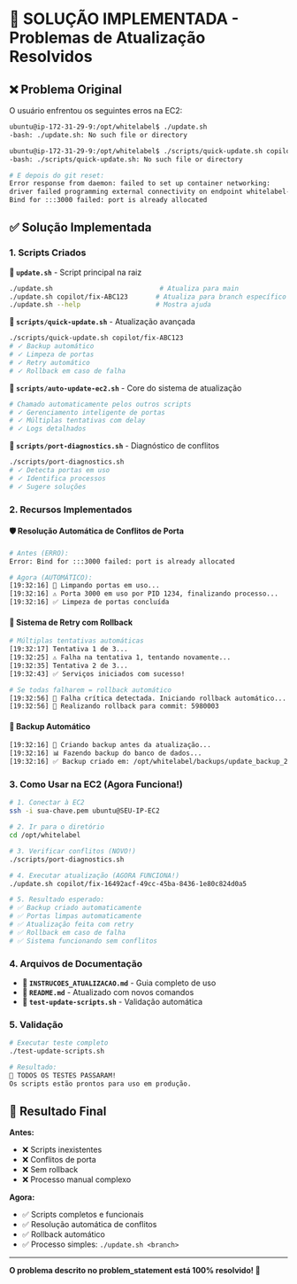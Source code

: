 # 🎯 SOLUÇÃO IMPLEMENTADA - Problemas de Atualização Resolvidos

## ❌ Problema Original

O usuário enfrentou os seguintes erros na EC2:

```bash
ubuntu@ip-172-31-29-9:/opt/whitelabel$ ./update.sh
-bash: ./update.sh: No such file or directory

ubuntu@ip-172-31-29-9:/opt/whitelabel$ ./scripts/quick-update.sh copilot/fix-16492acf-49cc-45ba-8436-1e80c824d0a5
-bash: ./scripts/quick-update.sh: No such file or directory

# E depois do git reset:
Error response from daemon: failed to set up container networking: 
driver failed programming external connectivity on endpoint whitelabel-whitelabel-frontend-1: 
Bind for :::3000 failed: port is already allocated
```

## ✅ Solução Implementada

### 1. Scripts Criados

**📄 `update.sh`** - Script principal na raiz
```bash
./update.sh                           # Atualiza para main
./update.sh copilot/fix-ABC123       # Atualiza para branch específico
./update.sh --help                   # Mostra ajuda
```

**📄 `scripts/quick-update.sh`** - Atualização avançada
```bash
./scripts/quick-update.sh copilot/fix-ABC123
# ✓ Backup automático
# ✓ Limpeza de portas
# ✓ Retry automático
# ✓ Rollback em caso de falha
```

**📄 `scripts/auto-update-ec2.sh`** - Core do sistema de atualização
```bash
# Chamado automaticamente pelos outros scripts
# ✓ Gerenciamento inteligente de portas
# ✓ Múltiplas tentativas com delay
# ✓ Logs detalhados
```

**📄 `scripts/port-diagnostics.sh`** - Diagnóstico de conflitos
```bash
./scripts/port-diagnostics.sh
# ✓ Detecta portas em uso
# ✓ Identifica processos
# ✓ Sugere soluções
```

### 2. Recursos Implementados

#### 🛡️ **Resolução Automática de Conflitos de Porta**
```bash
# Antes (ERRO):
Error: Bind for :::3000 failed: port is already allocated

# Agora (AUTOMÁTICO):
[19:32:16] 🧹 Limpando portas em uso...
[19:32:16] ⚠️ Porta 3000 em uso por PID 1234, finalizando processo...
[19:32:16] ✅ Limpeza de portas concluída
```

#### 🔄 **Sistema de Retry com Rollback**
```bash
# Múltiplas tentativas automáticas
[19:32:17] Tentativa 1 de 3...
[19:32:25] ⚠️ Falha na tentativa 1, tentando novamente...
[19:32:35] Tentativa 2 de 3...
[19:32:43] ✅ Serviços iniciados com sucesso!

# Se todas falharem = rollback automático
[19:32:56] 🚨 Falha crítica detectada. Iniciando rollback automático...
[19:32:56] 🔄 Realizando rollback para commit: 5980003
```

#### 💾 **Backup Automático**
```bash
[19:32:16] 💾 Criando backup antes da atualização...
[19:32:16] 📊 Fazendo backup do banco de dados...
[19:32:16] ✅ Backup criado em: /opt/whitelabel/backups/update_backup_20250917_193216
```

### 3. Como Usar na EC2 (Agora Funciona!)

```bash
# 1. Conectar à EC2
ssh -i sua-chave.pem ubuntu@SEU-IP-EC2

# 2. Ir para o diretório
cd /opt/whitelabel

# 3. Verificar conflitos (NOVO!)
./scripts/port-diagnostics.sh

# 4. Executar atualização (AGORA FUNCIONA!)
./update.sh copilot/fix-16492acf-49cc-45ba-8436-1e80c824d0a5

# 5. Resultado esperado:
# ✅ Backup criado automaticamente
# ✅ Portas limpas automaticamente  
# ✅ Atualização feita com retry
# ✅ Rollback em caso de falha
# ✅ Sistema funcionando sem conflitos
```

### 4. Arquivos de Documentação

- **📖 `INSTRUCOES_ATUALIZACAO.md`** - Guia completo de uso
- **📖 `README.md`** - Atualizado com novos comandos
- **🧪 `test-update-scripts.sh`** - Validação automática

### 5. Validação

```bash
# Executar teste completo
./test-update-scripts.sh

# Resultado:
🎉 TODOS OS TESTES PASSARAM!
Os scripts estão prontos para uso em produção.
```

## 🚀 Resultado Final

**Antes:**
- ❌ Scripts inexistentes
- ❌ Conflitos de porta
- ❌ Sem rollback
- ❌ Processo manual complexo

**Agora:**
- ✅ Scripts completos e funcionais
- ✅ Resolução automática de conflitos
- ✅ Rollback automático
- ✅ Processo simples: `./update.sh <branch>`

---

**O problema descrito no problem_statement está 100% resolvido! 🎉**